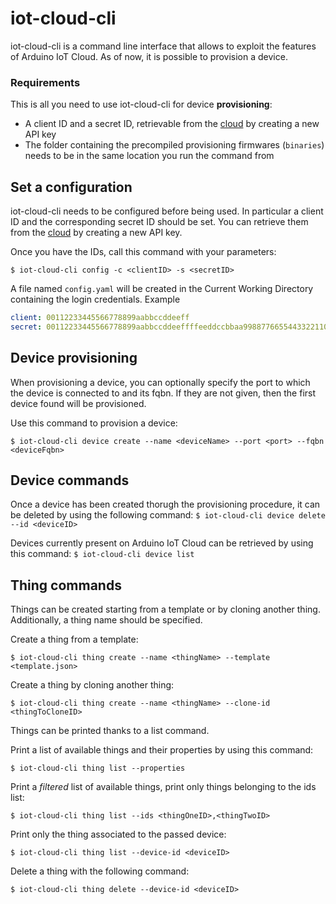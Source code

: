 # iot-cloud-cli

iot-cloud-cli is a command line interface that allows to exploit the features of Arduino IoT Cloud. As of now, it is possible to provision a device.

### Requirements

This is all you need to use iot-cloud-cli for device **provisioning**:
 * A client ID and a secret ID, retrievable from the [cloud](https://create.arduino.cc/iot/integrations) by creating a new API key
 * The folder containing the precompiled provisioning firmwares (`binaries`) needs to be in the same location you run the command from

## Set a configuration

iot-cloud-cli needs to be configured before being used. In particular a client ID and the corresponding secret ID should be set.
You can retrieve them from the [cloud](https://create.arduino.cc/iot/integrations) by creating a new API key.

Once you have the IDs, call this command with your parameters:

`$ iot-cloud-cli config -c <clientID> -s <secretID>`

A file named `config.yaml` will be created in the Current Working Directory containing the login credentials.
Example

```yaml
client: 00112233445566778899aabbccddeeff
secret: 00112233445566778899aabbccddeeffffeeddccbbaa99887766554433221100
```

## Device provisioning

When provisioning a device, you can optionally specify the port to which the device is connected to and its fqbn. If they are not given, then the first device found will be provisioned.

Use this command to provision a device:

`$ iot-cloud-cli device create --name <deviceName> --port <port> --fqbn <deviceFqbn>`

## Device commands

Once a device has been created thorugh the provisioning procedure, it can be deleted by using the following command:
`$ iot-cloud-cli device delete --id <deviceID>`

Devices currently present on Arduino IoT Cloud can be retrieved by using this command:
`$ iot-cloud-cli device list`

## Thing commands

Things can be created starting from a template or by cloning another thing. Additionally, a thing name should be specified.

Create a thing from a template:

`$ iot-cloud-cli thing create --name <thingName> --template <template.json>`

Create a thing by cloning another thing:

`$ iot-cloud-cli thing create --name <thingName> --clone-id <thingToCloneID>`


Things can be printed thanks to a list command. 

Print a list of available things and their properties by using this command:

`$ iot-cloud-cli thing list --properties`

Print a *filtered* list of available things, print only things belonging to the ids list:

`$ iot-cloud-cli thing list --ids <thingOneID>,<thingTwoID>`

Print only the thing associated to the passed device:

`$ iot-cloud-cli thing list --device-id <deviceID>`

Delete a thing with the following command:

`$ iot-cloud-cli thing delete --device-id <deviceID>`